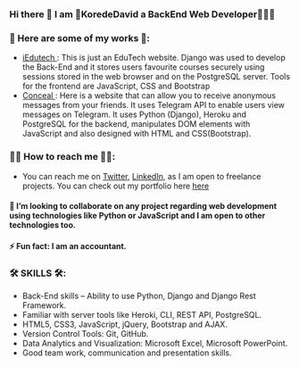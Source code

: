 ### Hi there 👋 I am 👑KoredeDavid a BackEnd Web Developer👨🏾‍💻

### 🎨 Here are some of my works 🎨:
  - <a href="https://iedutech.herokuapp.com"> iEdutech </a>: This is just an EduTech website. Django was used to develop the Back-End and it stores users favourite courses securely using sessions stored in the web browser and on the PostgreSQL server. Tools for the frontend are JavaScript, CSS and Bootstrap
  - <a href="https://concealme.herokuapp.com"> Conceal </a> : Here is a website that can allow you to receive anonymous messages from your friends. It uses
  Telegram API to enable users view messages on Telegram. It uses Python (Django), Heroku and
  PostgreSQL for the backend, manipulates DOM elements with JavaScript and also designed with
  HTML and CSS(Bootstrap).

### 🤙🏾 How to reach me 🤙🏾: 
  - You can reach me on  <a target="_blank" href="https://twitter.com/KoredeDavid">Twitter</a>,  <a target="_blank" href="https://linkedin.com/in/korededavid">LinkedIn</a>, as I am open to freelance projects. You can check out my portfolio here  <a target="_blank" href="https://korededavid.herokuapp.com">here</a>

#### 👯 I’m looking to collaborate on any project regarding web development using technologies like Python or JavaScript and I am open to other technologies too.

#### ⚡ Fun fact: I am an accountant.
 
### 🛠️ SKILLS 🛠️: 
  -	Back-End skills – Ability to use Python, Django and Django Rest Framework.
  -	Familiar with server tools like Heroki, CLI, REST API, PostgreSQL.
  -	HTML5, CSS3, JavaScript, jQuery, Bootstrap and AJAX.
  -	Version Control Tools: Git, GitHub.
  -	Data Analytics and Visualization: Microsoft Excel, Microsoft PowerPoint. 
  -	Good team work, communication and presentation skills.

<!--
**KoredeDavid/KoredeDavid** is a ✨ _special_ ✨ repository because its `README.md` (this file) appears on your GitHub profile.
- 🔭 I’m currently working on a blog and an e-commerce strore
- 🤔 I’m looking for help with ...
- 🌱 I’m currently learning ... RectJs
- 💬 Ask me about ...

- 😄 Pronouns: ...

Here are some ideas to get you started:
-->
